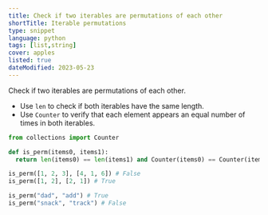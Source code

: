 ```yaml
---
title: Check if two iterables are permutations of each other
shortTitle: Iterable permutations
type: snippet
language: python
tags: [list,string]
cover: apples
listed: true
dateModified: 2023-05-23
---
```


Check if two iterables are permutations of each other.

- Use `len` to check if both iterables have the same length.
- Use `Counter` to verify that each element appears an equal number of times in both iterables.

```py
from collections import Counter

def is_perm(items0, items1):
  return len(items0) == len(items1) and Counter(items0) == Counter(items1)

is_perm([1, 2, 3], [4, 1, 6]) # False
is_perm([1, 2], [2, 1]) # True

is_perm("dad", "add") # True
is_perm("snack", "track") # False
```
